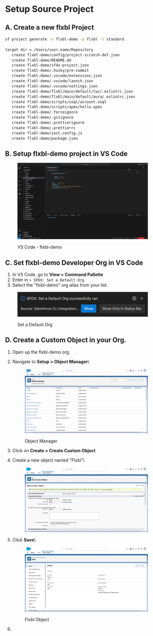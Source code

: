 # Setup Source Project

## A. Create a new flxbl Project

```bash
sf project generate -n flxbl-demo -p flxbl -t standard

target dir = /Users/user.name/Repository
   create flxbl-demo/config/project-scratch-def.json
   create flxbl-demo/README.md
   create flxbl-demo/sfdx-project.json
   create flxbl-demo/.husky/pre-commit
   create flxbl-demo/.vscode/extensions.json
   create flxbl-demo/.vscode/launch.json
   create flxbl-demo/.vscode/settings.json
   create flxbl-demo/flxbl/main/default/lwc/.eslintrc.json
   create flxbl-demo/flxbl/main/default/aura/.eslintrc.json
   create flxbl-demo/scripts/soql/account.soql
   create flxbl-demo/scripts/apex/hello.apex
   create flxbl-demo/.forceignore
   create flxbl-demo/.gitignore
   create flxbl-demo/.prettierignore
   create flxbl-demo/.prettierrc
   create flxbl-demo/jest.config.js
   create flxbl-demo/package.json
```

## B. Setup flxbl-demo project in VS Code

<figure><img src="../.gitbook/assets/image (23).png" alt=""><figcaption><p>VS Code - flxbl-demo</p></figcaption></figure>

## C. Set flxbl-demo Developer Org in VS Code

1. In VS Code, go to **View > Command Pallette**
2. Enter in `> SFDX: Set a Default Org`
3. Select the "flxbl-demo" org alias from your list.

<figure><img src="../.gitbook/assets/image (24).png" alt=""><figcaption><p>Set a Default Org</p></figcaption></figure>

## D. Create a Custom Object in your Org.

1. Open up the flxbl-demo org.
2.  Navigate to **Setup > Object Manager**\


    <figure><img src="../.gitbook/assets/image (26).png" alt=""><figcaption><p>Object Manager</p></figcaption></figure>
3. Click on **Create > Create Custom Object**
4.  Create a new object named "Flxbl"\


    <figure><img src="../.gitbook/assets/image (27).png" alt=""><figcaption></figcaption></figure>
5.  Click **Save**\


    <figure><img src="../.gitbook/assets/image (28).png" alt=""><figcaption><p>Flxbl Object</p></figcaption></figure>
6.
